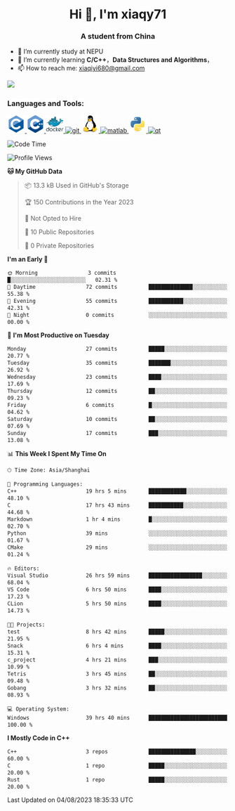 <h1 align="center">Hi 👋, I'm xiaqy71</h1>
<h3 align="center">A student from China</h3>

- 🔭 I’m currently study at NEPU
- 🌱 I’m currently learning **C/C++**，**Data Structures and Algorithms**，
- 📫 How to reach me: xiaqiyi680@gmail.com

![](https://github-readme-stats.vercel.app/api?username=xiaqy71)

<h3 align="left">Languages and Tools:</h3>
<p align="left"> <a href="https://www.cprogramming.com/" target="_blank" rel="noreferrer"> <img src="https://raw.githubusercontent.com/devicons/devicon/master/icons/c/c-original.svg" alt="c" width="40" height="40"/> </a> <a href="https://www.w3schools.com/cpp/" target="_blank" rel="noreferrer"> <img src="https://raw.githubusercontent.com/devicons/devicon/master/icons/cplusplus/cplusplus-original.svg" alt="cplusplus" width="40" height="40"/> </a> <a href="https://www.docker.com/" target="_blank" rel="noreferrer"> <img src="https://raw.githubusercontent.com/devicons/devicon/master/icons/docker/docker-original-wordmark.svg" alt="docker" width="40" height="40"/> </a> <a href="https://git-scm.com/" target="_blank" rel="noreferrer"> <img src="https://www.vectorlogo.zone/logos/git-scm/git-scm-icon.svg" alt="git" width="40" height="40"/> </a> <a href="https://www.linux.org/" target="_blank" rel="noreferrer"> <img src="https://raw.githubusercontent.com/devicons/devicon/master/icons/linux/linux-original.svg" alt="linux" width="40" height="40"/> </a> <a href="https://www.mathworks.com/" target="_blank" rel="noreferrer"> <img src="https://upload.wikimedia.org/wikipedia/commons/2/21/Matlab_Logo.png" alt="matlab" width="40" height="40"/> </a> <a href="https://www.python.org" target="_blank" rel="noreferrer"> <img src="https://raw.githubusercontent.com/devicons/devicon/master/icons/python/python-original.svg" alt="python" width="40" height="40"/> </a> <a href="https://www.qt.io/" target="_blank" rel="noreferrer"> <img src="https://upload.wikimedia.org/wikipedia/commons/0/0b/Qt_logo_2016.svg" alt="qt" width="40" height="40"/> </a> </p>

<!--START_SECTION:waka-->
![Code Time](http://img.shields.io/badge/Code%20Time-162%20hrs%2029%20mins-blue)

![Profile Views](http://img.shields.io/badge/Profile%20Views-11-blue)

**🐱 My GitHub Data** 

> 📦 13.3 kB Used in GitHub's Storage 
 > 
> 🏆 150 Contributions in the Year 2023
 > 
> 🚫 Not Opted to Hire
 > 
> 📜 10 Public Repositories 
 > 
> 🔑 0 Private Repositories 
 > 
**I'm an Early 🐤** 

```text
🌞 Morning                3 commits           █░░░░░░░░░░░░░░░░░░░░░░░░   02.31 % 
🌆 Daytime                72 commits          ██████████████░░░░░░░░░░░   55.38 % 
🌃 Evening                55 commits          ███████████░░░░░░░░░░░░░░   42.31 % 
🌙 Night                  0 commits           ░░░░░░░░░░░░░░░░░░░░░░░░░   00.00 % 
```
📅 **I'm Most Productive on Tuesday** 

```text
Monday                   27 commits          █████░░░░░░░░░░░░░░░░░░░░   20.77 % 
Tuesday                  35 commits          ███████░░░░░░░░░░░░░░░░░░   26.92 % 
Wednesday                23 commits          ████░░░░░░░░░░░░░░░░░░░░░   17.69 % 
Thursday                 12 commits          ██░░░░░░░░░░░░░░░░░░░░░░░   09.23 % 
Friday                   6 commits           █░░░░░░░░░░░░░░░░░░░░░░░░   04.62 % 
Saturday                 10 commits          ██░░░░░░░░░░░░░░░░░░░░░░░   07.69 % 
Sunday                   17 commits          ███░░░░░░░░░░░░░░░░░░░░░░   13.08 % 
```


📊 **This Week I Spent My Time On** 

```text
🕑︎ Time Zone: Asia/Shanghai

💬 Programming Languages: 
C++                      19 hrs 5 mins       ████████████░░░░░░░░░░░░░   48.10 % 
C                        17 hrs 43 mins      ███████████░░░░░░░░░░░░░░   44.68 % 
Markdown                 1 hr 4 mins         █░░░░░░░░░░░░░░░░░░░░░░░░   02.70 % 
Python                   39 mins             ░░░░░░░░░░░░░░░░░░░░░░░░░   01.67 % 
CMake                    29 mins             ░░░░░░░░░░░░░░░░░░░░░░░░░   01.24 % 

🔥 Editors: 
Visual Studio            26 hrs 59 mins      █████████████████░░░░░░░░   68.04 % 
VS Code                  6 hrs 50 mins       ████░░░░░░░░░░░░░░░░░░░░░   17.23 % 
CLion                    5 hrs 50 mins       ████░░░░░░░░░░░░░░░░░░░░░   14.73 % 

🐱‍💻 Projects: 
test                     8 hrs 42 mins       █████░░░░░░░░░░░░░░░░░░░░   21.95 % 
Snack                    6 hrs 4 mins        ████░░░░░░░░░░░░░░░░░░░░░   15.31 % 
c_project                4 hrs 21 mins       ███░░░░░░░░░░░░░░░░░░░░░░   10.99 % 
Tetris                   3 hrs 45 mins       ██░░░░░░░░░░░░░░░░░░░░░░░   09.48 % 
Gobang                   3 hrs 32 mins       ██░░░░░░░░░░░░░░░░░░░░░░░   08.93 % 

💻 Operating System: 
Windows                  39 hrs 40 mins      █████████████████████████   100.00 % 
```

**I Mostly Code in C++** 

```text
C++                      3 repos             ███████████████░░░░░░░░░░   60.00 % 
C                        1 repo              █████░░░░░░░░░░░░░░░░░░░░   20.00 % 
Rust                     1 repo              █████░░░░░░░░░░░░░░░░░░░░   20.00 % 
```




 Last Updated on 04/08/2023 18:35:33 UTC
<!--END_SECTION:waka-->




